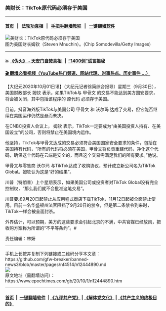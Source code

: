 ### 美财长：TikTok原代码必须存于美国
------------------------

#### [首页](https://github.com/gfw-breaker/banned-news3/blob/master/README.md) &nbsp;&nbsp;|&nbsp;&nbsp; [法轮功真相](https://github.com/begood0513/basic/blob/master/README.md)  &nbsp;&nbsp;|&nbsp;&nbsp; [手把手翻墙教程](https://github.com/gfw-breaker/guides/wiki)  &nbsp;&nbsp;|&nbsp;&nbsp; [一键翻墙软件](https://github.com/gfw-breaker/nogfw/blob/master/README.md)  



<div><img alt="美财长：TikTok原代码必须存于美国" class="attachment-djy_600_400 size-djy_600_400 wp-post-image" src="https://i.epochtimes.com/assets/uploads/2020/01/767212ee2107918cf6c970d5e3eefe33-600x400.jpg"/>
<div class="caption">
 图为美国财长姆钦（Steven Mnuchin）。(Chip Somodevilla/Getty Images)
</div></div><hr/>

#### 💥 [《伪火》 - 天安门自焚真相 ](http://158.247.195.190:10000/videos/blog/weihuo.html)&nbsp; |&nbsp; [“1400例”谎言揭秘  ](http://158.247.195.190:10000/videos/blog/jiexi1400.html)

#### [ 🎬  翻墙必看视频（YouTube热门频道、网站代理、时事热点、历史事件 ...）](https://github.com/gfw-breaker/links/blob/master/banned.md)

<div><p>
 【大纪元2020年10月01日讯】（大纪元记者徐简综合报导）星期三（9月30日），美国财政部长
 <ok href="https://www.epochtimes.com/gb/tag/%E5%A7%86%E9%92%A6.html">
  姆钦
 </ok>
 表示，如果TikTok与
 <ok href="https://www.epochtimes.com/gb/tag/%E7%94%B2%E9%AA%A8%E6%96%87.html">
  甲骨文
 </ok>
 的交易不能达到美方国安要求，将会被关闭，其中包括该程序的
 <ok href="https://www.epochtimes.com/gb/tag/%E5%8E%9F%E4%BB%A3%E7%A0%81.html">
  原代码
 </ok>
 必须存于美国。
</p>
<p>
 目前，抖音海外版TikTok与美国公司
 <ok href="https://www.epochtimes.com/gb/tag/%E7%94%B2%E9%AA%A8%E6%96%87.html">
  甲骨文
 </ok>
 和
 <ok href="https://www.epochtimes.com/gb/tag/%E6%B2%83%E5%B0%94%E7%8E%9B.html">
  沃尔玛
 </ok>
 达成了交易，但它能否继续在美国运作仍然是悬而未决。
</p>
<p>
 在CNBC投资人会议上，
 <ok href="https://www.epochtimes.com/gb/tag/%E5%A7%86%E9%92%A6.html">
  姆钦
 </ok>
 表示，TikTok一定要成为“由美国投资人持有、在美国设立”的公司，否则将禁止在美国境内运作。
</p>
<p>
 他坚持，TikTok与甲骨文达成的交易必须符合美国国家安全要求的条件，包括在美国持有代码，“所有的代码将必须在美国，甲骨文将负责重建代码，净化这个代码，确保这个代码在云端是安全的，而且这个交易需满足我们的所有要求。”他说。
</p>
<p>
 甲骨文与零售商
 <ok href="https://www.epochtimes.com/gb/tag/%E6%B2%83%E5%B0%94%E7%8E%9B.html">
  沃尔玛
 </ok>
 与TikTok达成了收购协议，预计成立新公司名为TikTok Global。姆钦认为这是“好的结果”。
</p>
<p>
 川普（特朗普）上个星期表示，如果美国公司或投资者对TikTok Global没有完全控制权，“那么我们就不会批准这笔交易”。
</p>
<p>
 川普要求9月20日起禁止从应用程式商店下载TikTok，11月12日起被全面禁止使用。目前一名华盛顿州法官阻挡了9月20日的禁令，但是第二条禁令到来时，TikTok一样会被全面封杀。
</p>
<p>
 外界估计，可以预期，美方的这些要求会引起北京的不满，中共官媒已经放风，把收购方案称为所谓的“不平等条约”。#
</p>
<p>
 责任编辑：林妍
</p>
</div>
<hr/>
手机上长按并复制下列链接或二维码分享本文章：<br/>
https://github.com/gfw-breaker/banned-news3/blob/master/pages/nf4514/n12444890.md <br/>
<a href='https://github.com/gfw-breaker/banned-news3/blob/master/pages/nf4514/n12444890.md'><img src='https://github.com/gfw-breaker/banned-news3/blob/master/pages/nf4514/n12444890.md.png'/></a> <br/>
原文地址（需翻墙访问）：https://www.epochtimes.com/gb/20/10/1/n12444890.htm


------------------------
#### [首页](https://github.com/gfw-breaker/banned-news3/blob/master/README.md) &nbsp;|&nbsp; [一键翻墙软件](https://github.com/gfw-breaker/nogfw/blob/master/README.md) &nbsp;| [《九评共产党》](https://github.com/gfw-breaker/9ping.md/blob/master/README.md#九评之一评共产党是什么) | [《解体党文化》](https://github.com/gfw-breaker/jtdwh.md/blob/master/README.md) | [《共产主义的终极目的》](https://github.com/gfw-breaker/gczydzjmd.md/blob/master/README.md)


<img src='http://gfw-breaker.win/banned-news3/pages/nf4514/n12444890.md' width='0px' height='0px'/>